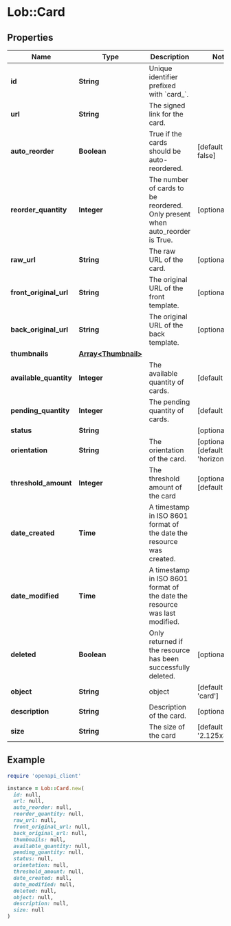 # Lob::Card

## Properties

| Name | Type | Description | Notes |
| ---- | ---- | ----------- | ----- |
| **id** | **String** | Unique identifier prefixed with &#x60;card_&#x60;. |  |
| **url** | **String** | The signed link for the card. |  |
| **auto_reorder** | **Boolean** | True if the cards should be auto-reordered. | [default to false] |
| **reorder_quantity** | **Integer** | The number of cards to be reordered. Only present when auto_reorder is True. | [optional] |
| **raw_url** | **String** | The raw URL of the card. | [optional] |
| **front_original_url** | **String** | The original URL of the front template. | [optional] |
| **back_original_url** | **String** | The original URL of the back template. | [optional] |
| **thumbnails** | [**Array&lt;Thumbnail&gt;**](Thumbnail.md) |  |  |
| **available_quantity** | **Integer** | The available quantity of cards. | [default to 0] |
| **pending_quantity** | **Integer** | The pending quantity of cards. | [default to 0] |
| **status** | **String** |  | [optional] |
| **orientation** | **String** | The orientation of the card. | [optional][default to &#39;horizontal&#39;] |
| **threshold_amount** | **Integer** | The threshold amount of the card | [optional][default to 0] |
| **date_created** | **Time** | A timestamp in ISO 8601 format of the date the resource was created. |  |
| **date_modified** | **Time** | A timestamp in ISO 8601 format of the date the resource was last modified. |  |
| **deleted** | **Boolean** | Only returned if the resource has been successfully deleted. | [optional] |
| **object** | **String** | object | [default to &#39;card&#39;] |
| **description** | **String** | Description of the card. | [optional] |
| **size** | **String** | The size of the card | [default to &#39;2.125x3.375&#39;] |

## Example

```ruby
require 'openapi_client'

instance = Lob::Card.new(
  id: null,
  url: null,
  auto_reorder: null,
  reorder_quantity: null,
  raw_url: null,
  front_original_url: null,
  back_original_url: null,
  thumbnails: null,
  available_quantity: null,
  pending_quantity: null,
  status: null,
  orientation: null,
  threshold_amount: null,
  date_created: null,
  date_modified: null,
  deleted: null,
  object: null,
  description: null,
  size: null
)
```

